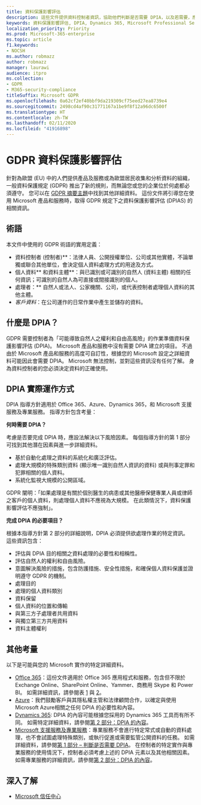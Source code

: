 ```yaml
---
title: 資料保護影響評估
description: 這些文件提供資料控制者資訊，協助他們判斷是否需要 DPIA，以及若需要，應包含哪些詳細資料。
keywords: 資料保護影響評估, DPIA, Dynamics 365, Microsoft Professional Services, Microsoft 365, Microsoft 365 文件, GDPR
localization_priority: Priority
ms.prod: Microsoft-365-enterprise
ms.topic: article
f1.keywords:
- NOCSH
ms.author: robmazz
author: robmazz
manager: laurawi
audience: itpro
ms.collection:
- GDPR
- M365-security-compliance
titleSuffix: Microsoft GDPR
ms.openlocfilehash: 0a62cf2ef40bbf9da219309cf75eed27ea8739e4
ms.sourcegitcommit: 2498cd4af90c31771167a1be9f8f12a96dc6500f
ms.translationtype: HT
ms.contentlocale: zh-TW
ms.lasthandoff: 02/11/2020
ms.locfileid: "41916898"
---
```

# <a name="data-protection-impact-assessment-for-the-gdpr"></a>GDPR 資料保護影響評估

針對為歐盟 (EU) 中的人們提供產品及服務或為歐盟居民收集和分析資料的組織，一般資料保護規定 (GDPR) 推出了新的規則，而無論您或您的企業位於何處都必須遵守。 您可以在 [GDPR 摘要主題](gdpr.md)中找到其他詳細資料。 這份文件將引導您在使用 Microsoft 產品和服務時，取得 GDPR 規定下之資料保護影響評估 (DPIAS) 的相關資訊。

## <a name="terminology"></a>術語

本文件中使用的 GDPR 術語的實用定義：

- 資料控制者 (控制者)**：法律人員、公開授權單位、公司或其他實體，不論單獨或聯合其他單位，會決定個人資料處理方式的用途及方式。  
- 個人資料** 和資料主體**：與已識別或可識別的自然人 (資料主體) 相關的任何資訊；可識別的自然人為可直接或間接識別的個人。  
- 處理者：** 自然人或法人、公家機關、公司，或代表控制者處理個人資料的其他主體。  
- *客戶資料*：在公司運作的日常作業中產生並儲存的資料。

## <a name="what-is-a-dpia"></a>什麼是 DPIA？

GDPR 需要控制者為「可能導致自然人之權利和自由高風險」的作業準備資料保護影響評估 (DPIA)。 Microsoft 產品和服務中沒有需要 DPIA 建立的項目。 不過由於 Microsoft 產品和服務的高度可自訂性，根據您的 Microsoft 設定之詳細資料可能因此會需要 DPIA。 Microsoft 無法控制，並對這些資訊沒有任何了解。 身為資料控制者的您必須決定資料的正確使用。

## <a name="dpia-in-action"></a>DPIA 實際運作方式

DPIA 指導方針適用於 Office 365、Azure、Dynamics 365，和 Microsoft 支援服務及專業服務。 指導方針包含考量：

**何時需要 DPIA？**

考慮是否要完成 DPIA 時，應設法解決以下風險因素。 每個指導方針的第 1 部分可找到其他潛在因素與進一步詳細資料。  

- 基於自動化處理之資料的系統化和廣泛評估。  
- 處理大規模的特殊類別資料 (顯示唯一識別自然人資訊的資料) 或與刑事定罪和犯罪相關的個人資料。
- 系統化監視大規模的公開區域。

GDPR 闡明：「如果處理是有關於個別醫生的病患或其他醫療保健專業人員或律師之客戶的個人資料，則處理個人資料不應視為大規模。 在此類情況下，資料保護影響評估不應強制」。

**完成 DPIA 的必要項目？**

根據本指導方針第 2 部分的詳細說明，DPIA 必須提供欲處理作業的特定資訊。 這些資訊包含：

- 評估與 DPIA 目的相關之資料處理的必要性和相稱性。  
- 評估自然人的權利和自由風險。
- 意圖解決風險的措施，包含防護措施、安全性措施，和確保個人資料保護並證明遵守 GDPR 的機制。
- 處理目的  
- 處理的個人資料類別  
- 資料保留  
- 個人資料的位置和傳輸  
- 與第三方子處理者共用資料  
- 與獨立第三方共用資料  
- 資料主體權利

## <a name="additional-considerations"></a>其他考量

以下是可能與您的 Microsoft 實作的特定詳細資料。

- [Office 365](gdpr-dpia-office365.md)：這份文件適用於 Office 365 應用程式和服務，包含但不限於 Exchange Online、SharePoint Online、Yammer、商務用 Skype 和 Power BI。 如需詳細資訊，請參閱表 [1](https://docs.microsoft.com/microsoft-365/compliance/gdpr-dpia-office365#part-1--determining-whether-a-dpia-is-needed) 與 [2](https://docs.microsoft.com/microsoft-365/compliance/gdpr-dpia-office365#part-2--contents-of-a-dpia)。  
- [Azure](gdpr-dpia-azure.md)：我們鼓勵客戶與其隱私權主管和法律顧問合作，以確定與使用 Microsoft Azure相關之任何 DPIA 的必要性和內容。  
- [Dynamics 365](gdpr-dpia-dynamics.md): DPIA 的內容可能根據您採用的 Dynamics 365 工具而有所不同。 如需特定詳細資料，請參閱[第 2 部分：DPIA 的內容](https://docs.microsoft.com/microsoft-365/compliance/gdpr-dpia-dynamics#part-2--contents-of-a-dpia)。
- [Microsoft 支援服務及專業服務](gdpr-dpia-prof-services.md)：專業服務不會進行特定常式或自動的資料處理，也不會試圖處理特殊類別，或執行促進或需要監管公開資料的任務。 如需詳細資料，請參閱[第 1 部分 – 判斷是否需要 DPIA](https://docs.microsoft.com/microsoft-365/compliance/gdpr-dpia-prof-services#part-1--determining-whether-a-dpia-is-needed)。 在控制者的特定實作與專業服務的使用情況下，控制者必須考慮上述的 DPIA 元素以及其他相關因素。 如需專業服務的詳細資訊，請參閱[第 2 部分：DPIA 的內容](https://docs.microsoft.com/microsoft-365/compliance/gdpr-dpia-prof-services#part-2--contents-of-a-dpia)。

## <a name="learn-more"></a>深入了解

- [Microsoft 信任中心](https://www.microsoft.com/TrustCenter/Privacy/gdpr/default.aspx)
